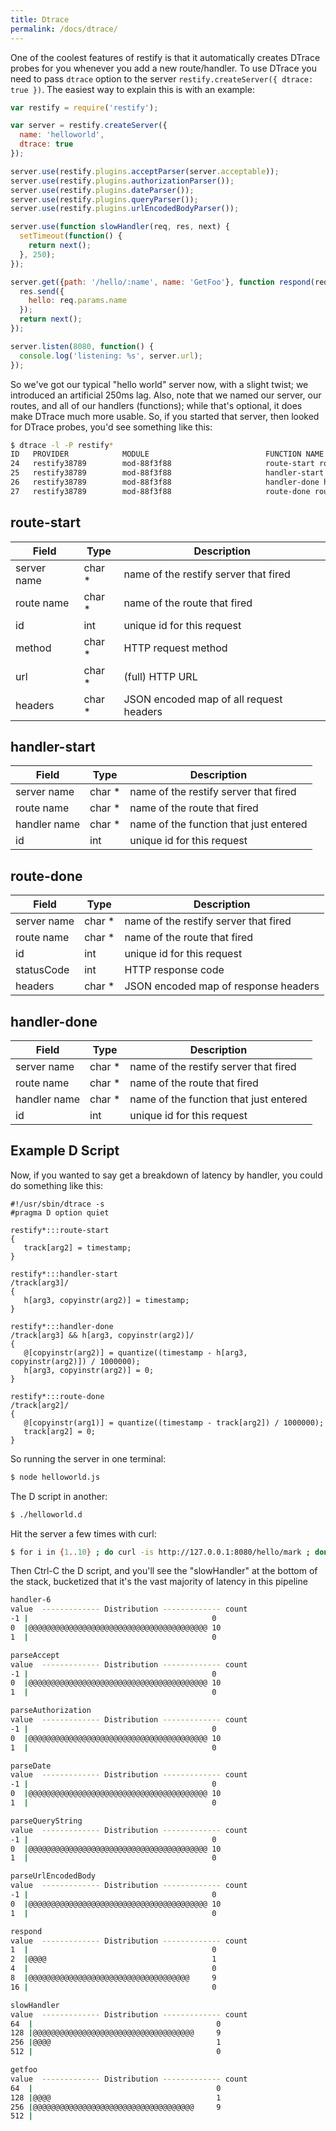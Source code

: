 ```yaml
---
title: Dtrace
permalink: /docs/dtrace/
---
```


One of the coolest features of restify is that it automatically
creates DTrace probes for you whenever you add a new route/handler.
To use DTrace you need to pass `dtrace` option to the server
`restify.createServer({ dtrace: true })`.
The easiest way to explain this is with an example:

```js
var restify = require('restify');

var server = restify.createServer({
  name: 'helloworld',
  dtrace: true
});

server.use(restify.plugins.acceptParser(server.acceptable));
server.use(restify.plugins.authorizationParser());
server.use(restify.plugins.dateParser());
server.use(restify.plugins.queryParser());
server.use(restify.plugins.urlEncodedBodyParser());

server.use(function slowHandler(req, res, next) {
  setTimeout(function() {
    return next();
  }, 250);
});

server.get({path: '/hello/:name', name: 'GetFoo'}, function respond(req, res, next) {
  res.send({
    hello: req.params.name
  });
  return next();
});

server.listen(8080, function() {
  console.log('listening: %s', server.url);
});
```

So we've got our typical "hello world" server now, with a slight twist; we
introduced an artificial 250ms lag.  Also, note that we named our server, our
routes, and all of our handlers (functions); while that's optional, it
does make DTrace much more usable.  So, if you started that server,
then looked for DTrace probes, you'd see something like this:

```sh
$ dtrace -l -P restify*
ID   PROVIDER            MODULE                          FUNCTION NAME
24   restify38789        mod-88f3f88                     route-start route-start
25   restify38789        mod-88f3f88                     handler-start handler-start
26   restify38789        mod-88f3f88                     handler-done handler-done
27   restify38789        mod-88f3f88                     route-done route-done
```

## route-start

|Field|Type|Description|
|-----|----|-----------|
|server name|char *|name of the restify server that fired|
|route name|char *|name of the route that fired|
|id|int|unique id for this request|
|method|char *|HTTP request method|
|url|char *|(full) HTTP URL|
|headers|char *|JSON encoded map of all request headers|

## handler-start

|Field|Type|Description|
|-----|----|-----------|
|server name|char *|name of the restify server that fired|
|route name|char *|name of the route that fired|
|handler name|char *|name of the function that just entered|
|id|int|unique id for this request|

## route-done

|Field|Type|Description|
|-----|----|-----------|
|server name|char *|name of the restify server that fired|
|route name|char *|name of the route that fired|
|id|int|unique id for this request|
|statusCode|int|HTTP response code|
|headers|char *|JSON encoded map of response headers|

## handler-done

|Field|Type|Description|
|-----|----|-----------|
|server name|char *|name of the restify server that fired|
|route name|char *|name of the route that fired|
|handler name|char *|name of the function that just entered|
|id|int|unique id for this request|

## Example D Script

Now, if you wanted to say get a breakdown of latency by handler, you
could do something like this:

```
#!/usr/sbin/dtrace -s
#pragma D option quiet

restify*:::route-start
{
   track[arg2] = timestamp;
}

restify*:::handler-start
/track[arg3]/
{
   h[arg3, copyinstr(arg2)] = timestamp;
}

restify*:::handler-done
/track[arg3] && h[arg3, copyinstr(arg2)]/
{
   @[copyinstr(arg2)] = quantize((timestamp - h[arg3, copyinstr(arg2)]) / 1000000);
   h[arg3, copyinstr(arg2)] = 0;
}

restify*:::route-done
/track[arg2]/
{
   @[copyinstr(arg1)] = quantize((timestamp - track[arg2]) / 1000000);
   track[arg2] = 0;
}
```

So running the server in one terminal:

```sh
$ node helloworld.js
```

The D script in another:

```sh
$ ./helloworld.d
```

Hit the server a few times with curl:

```sh
$ for i in {1..10} ; do curl -is http://127.0.0.1:8080/hello/mark ; done
```

Then Ctrl-C the D script, and you'll see the "slowHandler" at the
bottom of the stack, bucketized that it's the vast majority of latency
in this pipeline

```sh
handler-6
value  ------------- Distribution ------------- count
-1 |                                         0
0  |@@@@@@@@@@@@@@@@@@@@@@@@@@@@@@@@@@@@@@@@ 10
1  |                                         0

parseAccept
value  ------------- Distribution ------------- count
-1 |                                         0
0  |@@@@@@@@@@@@@@@@@@@@@@@@@@@@@@@@@@@@@@@@ 10
1  |                                         0

parseAuthorization
value  ------------- Distribution ------------- count
-1 |                                         0
0  |@@@@@@@@@@@@@@@@@@@@@@@@@@@@@@@@@@@@@@@@ 10
1  |                                         0

parseDate
value  ------------- Distribution ------------- count
-1 |                                         0
0  |@@@@@@@@@@@@@@@@@@@@@@@@@@@@@@@@@@@@@@@@ 10
1  |                                         0

parseQueryString
value  ------------- Distribution ------------- count
-1 |                                         0
0  |@@@@@@@@@@@@@@@@@@@@@@@@@@@@@@@@@@@@@@@@ 10
1  |                                         0

parseUrlEncodedBody
value  ------------- Distribution ------------- count
-1 |                                         0
0  |@@@@@@@@@@@@@@@@@@@@@@@@@@@@@@@@@@@@@@@@ 10
1  |                                         0

respond
value  ------------- Distribution ------------- count
1  |                                         0
2  |@@@@                                     1
4  |                                         0
8  |@@@@@@@@@@@@@@@@@@@@@@@@@@@@@@@@@@@@     9
16 |                                         0

slowHandler
value  ------------- Distribution ------------- count
64  |                                         0
128 |@@@@@@@@@@@@@@@@@@@@@@@@@@@@@@@@@@@@     9
256 |@@@@                                     1
512 |                                         0

getfoo
value  ------------- Distribution ------------- count
64  |                                         0
128 |@@@@                                     1
256 |@@@@@@@@@@@@@@@@@@@@@@@@@@@@@@@@@@@@     9
512 |
```
